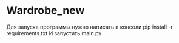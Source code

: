 # Wardrobe_new
Для запуска программы нужно написать в консоли pip install -r requirements.txt
И запустить main.py
